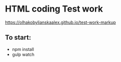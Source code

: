 # HTML coding Test work
https://olhakobylianskaalex.github.io/test-work-markup

## To start:

- npm install
- gulp watch
